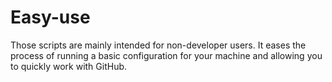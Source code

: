 # Easy-use

Those scripts are mainly intended for non-developer users. It eases the process of running a basic configuration for your machine and allowing you to quickly work with GitHub.
